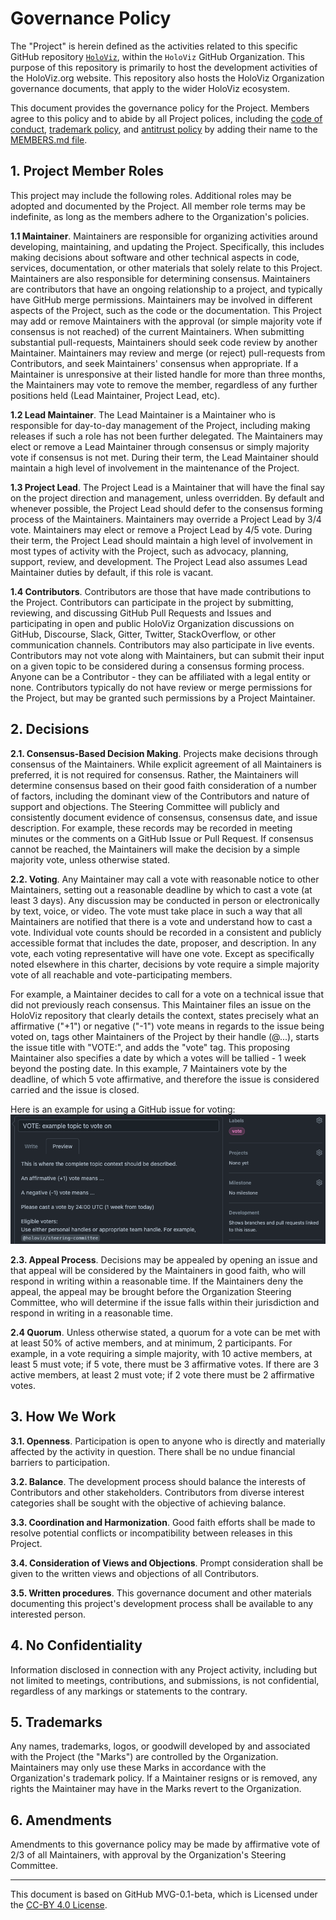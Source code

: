 # Governance Policy

The "Project" is herein defined as the activities related to this specific GitHub repository [`HoloViz`](https://github.com/holoviz/holoviz), within the `HoloViz` GitHub Organization. This purpose of this repository is primarily to host the development activities of the HoloViz.org website. This repository also hosts the HoloViz Organization governance documents, that apply to the wider HoloViz ecosystem.

This document provides the governance policy for the Project. Members agree to this policy and to abide by all Project polices, including the [code of conduct](../org-docs/CODE-OF-CONDUCT.md), [trademark policy](../org-docs/TRADEMARKS.md), and [antitrust policy](../org-docs/ANTITRUST.md) by adding their name to the [MEMBERS.md file](./MEMBERS.md).

## 1. Project Member Roles

This project may include the following roles. Additional roles may be adopted and documented by the Project. All member role terms may be indefinite, as long as the members adhere to the Organization's policies.

**1.1 Maintainer**. Maintainers are responsible for organizing activities around developing, maintaining, and updating the Project. Specifically, this includes making decisions about software and other technical aspects in code, services, documentation, or other materials that solely relate to this Project. Maintainers are also responsible for determining consensus. Maintainers are contributors that have an ongoing relationship to a project, and typically have GitHub merge permissions. Maintainers may be involved in different aspects of the Project, such as the code or the documentation. This Project may add or remove Maintainers with the approval (or simple majority vote if consensus is not reached) of the current Maintainers. When submitting substantial pull-requests, Maintainers should seek code review by another Maintainer. Maintainers may review and merge (or reject) pull-requests from Contributors, and seek Maintainers' consensus when appropriate. If a Maintainer is unresponsive at their listed handle for more than three months, the Maintainers may vote to remove the member, regardless of any further positions held (Lead Maintainer, Project Lead, etc).

**1.2 Lead Maintainer**. The Lead Maintainer is a Maintainer who is responsible for day-to-day management of the Project, including making releases if such a role has not been further delegated. The Maintainers may elect or remove a Lead Maintainer through consensus or simply majority vote if consensus is not met. During their term, the Lead Maintainer should maintain a high level of involvement in the maintenance of the Project.

**1.3 Project Lead**. The Project Lead is a Maintainer that will have the final say on the project direction and management, unless overridden. By default and whenever possible, the Project Lead should defer to the consensus forming process of the Maintainers. Maintainers may override a Project Lead by 3/4 vote. Maintainers may elect or remove a Project Lead by 4/5 vote. During their term, the Project Lead should maintain a high level of involvement in most types of activity with the Project, such as advocacy, planning, support, review, and development. The Project Lead also assumes Lead Maintainer duties by default, if this role is vacant.

**1.4 Contributors**. Contributors are those that have made contributions to the Project. Contributors can participate in the project by submitting, reviewing, and discussing GitHub Pull Requests and Issues and participating in open and public HoloViz Organization discussions on GitHub, Discourse, Slack, Gitter, Twitter, StackOverflow, or other communication channels. Contributors may also participate in live events. Contributors may not vote along with Maintainers, but can submit their input on a given topic to be considered during a consensus forming process. Anyone can be a Contributor - they can be affiliated with a legal entity or none. Contributors typically do not have review or merge permissions for the Project, but may be granted such permissions by a Project Maintainer.

## 2. Decisions

**2.1. Consensus-Based Decision Making**. Projects make decisions through consensus of the Maintainers. While explicit agreement of all Maintainers is preferred, it is not required for consensus. Rather, the Maintainers will determine consensus based on their good faith consideration of a number of factors, including the dominant view of the Contributors and nature of support and objections. The Steering Committee will publicly and consistently document evidence of consensus, consensus date, and issue description. For example, these records may be recorded in meeting minutes or the comments on a GitHub Issue or Pull Request. If consensus cannot be reached, the Maintainers will make the decision by a simple majority vote, unless otherwise stated.

**2.2. Voting**. Any Maintainer may call a vote with reasonable notice to other Maintainers, setting out a reasonable deadline by which to cast a vote (at least 3 days). Any discussion may be conducted in person or electronically by text, voice, or video. The vote must take place in such a way that all Maintainers are notified that there is a vote and understand how to cast a vote. Individual vote counts should be recorded in a consistent and publicly accessible format that includes the date, proposer, and description. In any vote, each voting representative will have one vote. Except as specifically noted elsewhere in this charter, decisions by vote require a simple majority vote of all reachable and vote-participating members.

For example, a Maintainer decides to call for a vote on a technical issue that did not previously reach consensus. This Maintainer files an issue on the HoloViz repository that clearly details the context, states precisely what an affirmative ("+1") or negative ("-1") vote means in regards to the issue being voted on, tags other Maintainers of the Project by their handle (@...), starts the issue title with "VOTE:", and adds the "vote" tag. This proposing Maintainer also specifies a date by which a votes will be tallied - 1 week beyond the posting date. In this example, 7 Maintainers vote by the deadline, of which 5 vote affirmative, and therefore the issue is considered carried and the issue is closed.

Here is an example for using a GitHub issue for voting:
![example-vote](../../_static/example-org-vote.png)

**2.3. Appeal Process**. Decisions may be appealed by opening an issue and that appeal will be considered by the Maintainers in good faith, who will respond in writing within a reasonable time. If the Maintainers deny the appeal, the appeal may be brought before the Organization Steering Committee, who will determine if the issue falls within their jurisdiction and respond in writing in a reasonable time.

**2.4 Quorum**. Unless otherwise stated, a quorum for a vote can be met with at least 50% of active members, and at minimum, 2 participants. For example, in a vote requiring a simple majority, with 10 active members, at least 5 must vote; if 5 vote, there must be 3 affirmative votes. If there are 3 active members, at least 2 must vote; if 2 vote there must be 2 affirmative votes.

## 3. How We Work

**3.1. Openness**. Participation is open to anyone who is directly and materially affected by the activity in question. There shall be no undue financial barriers to participation.

**3.2. Balance**. The development process should balance the interests of Contributors and other stakeholders. Contributors from diverse interest categories shall be sought with the objective of achieving balance.

**3.3. Coordination and Harmonization**. Good faith efforts shall be made to resolve potential conflicts or incompatibility between releases in this Project.

**3.4. Consideration of Views and Objections**. Prompt consideration shall be given to the written views and objections of all Contributors.

**3.5. Written procedures**. This governance document and other materials documenting this project's development process shall be available to any interested person.

## 4. No Confidentiality

Information disclosed in connection with any Project activity, including but not limited to meetings, contributions, and submissions, is not confidential, regardless of any markings or statements to the contrary.

## 5. Trademarks

Any names, trademarks, logos, or goodwill developed by and associated with the Project (the "Marks") are controlled by the Organization. Maintainers may only use these Marks in accordance with the Organization's trademark policy. If a Maintainer resigns or is removed, any rights the Maintainer may have in the Marks revert to the Organization.

## 6. Amendments

Amendments to this governance policy may be made by affirmative vote of 2/3 of all Maintainers, with approval by the Organization's Steering Committee.

---
This document is based on GitHub MVG-0.1-beta, which is Licensed under the [CC-BY 4.0 License](https://creativecommons.org/licenses/by-sa/4.0/).
